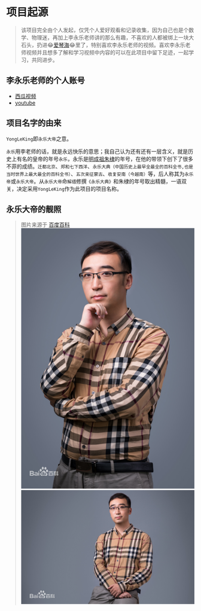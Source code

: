 # 项目起源
> 该项目完全由个人发起，仅凭个人爱好观看和记录收集，因为自己也是个数学、物理迷，再加上李永乐老师讲的那么有趣，不喜欢的人都被绑上一块大石头，扔进:joy:[爱琴海](https://www.bilibili.com/video/av56276512/?spm_id_from=333.788.videocard.2):joy:里了，特别喜欢李永乐老师的视频。喜欢李永乐老师视频并且想多了解和学习视频中内容的可以在此项目中留下足迹，一起学习，共同进步。
> 
> 
## 李永乐老师的个人账号
- [西瓜视频](https://www.ixigua.com/home/4234740937/)
- [youtube](https://www.youtube.com/channel/UCSs4A6HYKmHA2MG_0z-F0xw)

## 项目名字的由来
`YongLeKing`即`永乐大帝`之意。

`永乐`用李老师的话，就是永远快乐的意思；我自己认为还有还有一层含义，就是历史上有名的皇帝的年号`永乐`，永乐是[明成祖朱棣](https://baike.baidu.com/item/%E6%9C%B1%E6%A3%A3/183597?fr=aladdin)的年号，在他的带领下创下了很多不菲的成绩。`迁都北京`、`郑和七下西洋`、`永乐大典（中国历史上最早全最全的百科全书,也是当时世界上最大最全的百科全书）`、`五次亲征蒙古`、`收复安南（今越南）`等，后人称其为`永乐帝`或`永乐大帝`。从`永乐大帝`命`解缙`修撰`《永乐大典》`和朱棣的年号取出精髓，一语双关，决定采用`YongLeKing`作为此项目的项目名称。

## 永乐大帝的靓照
> 图片来源于 [百度百科](https://baike.baidu.com/item/%E6%9D%8E%E6%B0%B8%E4%B9%90/1302180?fr=aladdin)
![李永乐1](/pictures/李永乐1.png)
![李永乐2](/pictures/李永乐2.png)


